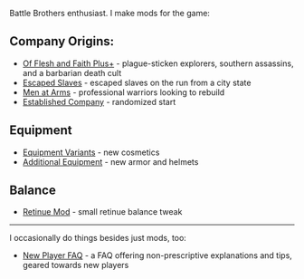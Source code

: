 Battle Brothers enthusiast. I make mods for the game:

## Company Origins:
- [Of Flesh and Faith Plus+](https://github.com/jcsato/of_flesh_and_faith_plus) - plague-sticken explorers, southern assassins, and a barbarian death cult
- [Escaped Slaves](https://github.com/jcsato/sato_escaped_slaves_mod) - escaped slaves on the run from a city state
- [Men at Arms](https://github.com/jcsato/sato_men_at_arms_mod) - professional warriors looking to rebuild
- [Established Company](https://github.com/jcsato/sato_established_company_mod) - randomized start

## Equipment
- [Equipment Variants](https://github.com/jcsato/sato_equipment_variants_mod) - new cosmetics
- [Additional Equipment](https://github.com/jcsato/sato_additional_equipment_mod) - new armor and helmets

## Balance
- [Retinue Mod](https://github.com/jcsato/sato_retinue_mod) - small retinue balance tweak

---

I occasionally do things besides just mods, too:

- [New Player FAQ](https://steamcommunity.com/sharedfiles/filedetails/?id=2549815780) - a FAQ offering non-prescriptive explanations and tips, geared towards new players

<!--
**jcsato/jcsato** is a ✨ _special_ ✨ repository because its `README.md` (this file) appears on your GitHub profile.

Here are some ideas to get you started:

- 🔭 I’m currently working on ...
- 🌱 I’m currently learning ...
- 👯 I’m looking to collaborate on ...
- 🤔 I’m looking for help with ...
- 💬 Ask me about ...
- 📫 How to reach me: ...
- 😄 Pronouns: ...
- ⚡ Fun fact: ...
-->
